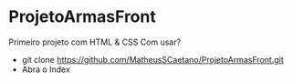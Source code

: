 # ProjetoArmasFront
Primeiro projeto com HTML &amp; CSS
Com usar?
- git clone https://github.com/MatheusSCaetano/ProjetoArmasFront.git
- Abra o Index
